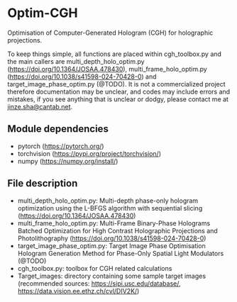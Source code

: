 # Optim-CGH

Optimisation of Computer-Generated Hologram (CGH) for holographic projections.

To keep things simple, all functions are placed within cgh_toolbox.py and the main callers are multi_depth_holo_optim.py (https://doi.org/10.1364/JOSAA.478430), multi_frame_holo_optim.py (https://doi.org/10.1038/s41598-024-70428-0) and target_image_phase_optim.py (@TODO).
It is not a commercialized project therefore documentation may be unclear, and codes may include errors and mistakes, if you see anything that is unclear or dodgy, please contact me at jinze.sha@cantab.net.

## Module dependencies
- pytorch (https://pytorch.org/)
- torchvision (https://pypi.org/project/torchvision/)
- numpy (https://numpy.org/install/)

## File description
- multi_depth_holo_optim.py: Multi-depth phase-only hologram optimization using the L-BFGS algorithm with sequential slicing (https://doi.org/10.1364/JOSAA.478430)
- multi_frame_holo_optim.py: Multi-Frame Binary-Phase Holograms Batched Optimization for High Contrast Holographic Projections and Photolithography (https://doi.org/10.1038/s41598-024-70428-0)
- target_image_phase_optim.py: Target Image Phase Optimisation Hologram Generation Method for Phase-Only Spatial Light Modulators (@TODO)
- cgh_toolbox.py: toolbox for CGH related calculations
- Target_images: directory containing some sample target images (recommended sources: https://sipi.usc.edu/database/, https://data.vision.ee.ethz.ch/cvl/DIV2K/)
